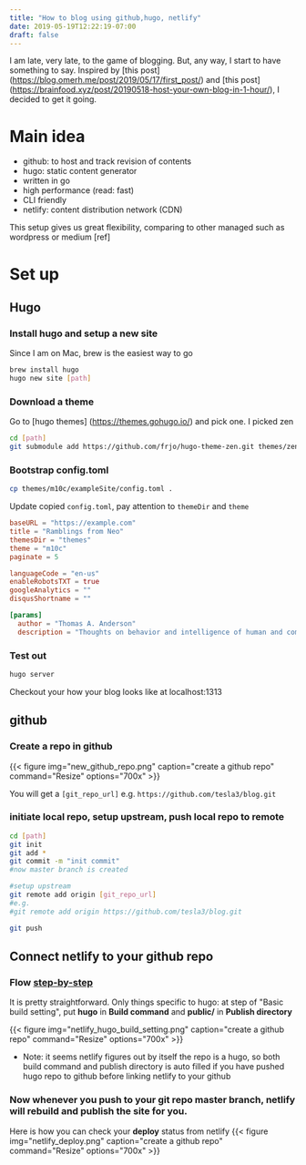 ```yaml
---
title: "How to blog using github,hugo, netlify"
date: 2019-05-19T12:22:19-07:00
draft: false
---
```


I am late, very late, to the game of blogging. But, any way, I start to have something to say. Inspired by [this post] (https://blog.omerh.me/post/2019/05/17/first_post/) and [this post] (https://brainfood.xyz/post/20190518-host-your-own-blog-in-1-hour/), I decided to get it going. 

# Main idea
- github: to host and track revision of contents
- hugo: static content generator
 - written in go
 - high performance (read: fast)
 - CLI friendly
- netlify: content distribution network (CDN)

This setup gives us great flexibility, comparing to other managed such as wordpress or medium [ref]

# Set up
##  Hugo
### Install hugo and setup a new site
Since I am on Mac, brew is the easiest way to go
```bash
brew install hugo
hugo new site [path]
```


### Download a theme 
Go to [hugo themes] (https://themes.gohugo.io/) and pick one. I picked zen

```bash
cd [path]
git submodule add https://github.com/frjo/hugo-theme-zen.git themes/zen
```

### Bootstrap  config.toml
```bash
cp themes/m10c/exampleSite/config.toml .
```

Update copied `config.toml`, pay attention to `themeDir` and `theme`
```toml
baseURL = "https://example.com"
title = "Ramblings from Neo"
themesDir = "themes"
theme = "m10c"
paginate = 5

languageCode = "en-us"
enableRobotsTXT = true
googleAnalytics = ""
disqusShortname = ""

[params]
  author = "Thomas A. Anderson"
  description = "Thoughts on behavior and intelligence of human and computer"

```

### Test out
```bash
hugo server
```

Checkout your how your blog looks like at localhost:1313


## github
### Create a repo in github
{{< figure img="new_github_repo.png" caption="create a github repo"  command="Resize" options="700x" >}}

You will get a `[git_repo_url]` e.g. `https://github.com/tesla3/blog.git`

### initiate local repo,  setup upstream, push local repo to remote 
```bash
cd [path]
git init
git add *
git commit -m "init commit"
#now master branch is created

#setup upstream
git remote add origin [git_repo_url]
#e.g.
#git remote add origin https://github.com/tesla3/blog.git

git push
```


## Connect netlify to your github repo

### Flow [step-by-step](https://medium.com/the-codelog/how-to-deploy-a-website-to-netlify-35274f478144)

It is pretty straightforward. Only things specific to hugo: at step of "Basic build setting", put **hugo** in **Build command** and **public/** in **Publish directory**

{{< figure img="netlify_hugo_build_setting.png" caption="create a github repo"  command="Resize" options="700x" >}}

* Note: it seems netlify figures out by itself the repo is a hugo, so both build command and publish directory is auto filled if you have pushed hugo repo to github before linking netlify to your github 

### Now whenever you push to your git repo master branch, netlify will rebuild and publish the site for you.

Here is how you can check your **deploy** status from netlify
{{< figure img="netlify_deploy.png" caption="create a github repo"  command="Resize" options="700x" >}}






